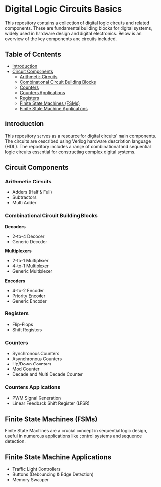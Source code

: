 # Digital Logic Circuits Basics

This repository contains a collection of digital logic circuits and related components. These are fundamental building blocks for digital systems, widely used in hardware design and digital electronics. Below is an overview of the key components and circuits included.

## Table of Contents
- [Introduction](#introduction)
- [Circuit Components](#circuit-components)
  - [Arithmetic Circuits](#arithmetic-circuits)
  - [Combinational Circuit Building Blocks](#combinational-circuit-building-blocks)
  - [Counters](#counters)
  - [Counters Applications](#counters-applications)
  - [Registers](#registers)
  - [Finite State Machines (FSMs)](#finite-state-machines-fsms)
  - [Finite State Machine Applications](#finite-state-machine-applications)

## Introduction

This repository serves as a resource for digital circuits' main components. The circuits are described using Verilog hardware description language (HDL). The repository includes a range of combinational and sequential logic circuits essential for constructing complex digital systems.

## Circuit Components

### Arithmetic Circuits
- Adders (Half & Full)
- Subtractors
- Multi Adder

### Combinational Circuit Building Blocks

**Decoders**
- 2-to-4 Decoder
- Generic Decoder

**Multiplexers**
- 2-to-1 Multiplexer
- 4-to-1 Multiplexer
- Generic Multiplexer

**Encoders**
- 4-to-2 Encoder
- Priority Encoder
- Generic Encoder

### Registers
- Flip-Flops
- Shift Registers

### Counters
- Synchronous Counters
- Asynchronous Counters
- Up/Down Counters
- Mod Counter
- Decade and Multi Decade Counter

### Counters Applications
- PWM Signal Generation
- Linear Feedback Shift Register (LFSR)

## Finite State Machines (FSMs)

Finite State Machines are a crucial concept in sequential logic design, useful in numerous applications like control systems and sequence detection.

## Finite State Machine Applications
- Traffic Light Controllers
- Buttons (Debouncing & Edge Detection)
- Memory Swapper
